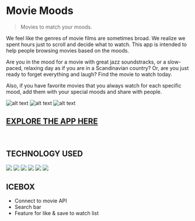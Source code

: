 # Movie Moods

> Movies to match your moods.

We feel like the genres of movie films are sometimes broad. We realize we spent hours just to scroll and decide what to watch. This app is intended to help people browsing movies based on the moods.

Are you in the mood for a movie with great jazz soundstracks, or a slow-paced, relaxing day as if you are in a Scandinavian country? Or, are you just ready to forget everything and laugh? Find the movie to watch today.

Also, if you have favorite movies that you always watch for each specific mood, add them with your special moods and share with people.


![alt text](https://trello.com/1/cards/62596e00e8527725933d7905/attachments/62596e26c11c0e6598eaca72/download/Image_4-15-22_at_9.02_AM.jpg)
![alt text](https://trello.com/1/cards/62596e00e8527725933d7905/attachments/62596e2744f27d5951eec18d/download/Image_4-15-22_at_9.03_AM.jpg)
![alt text](https://trello.com/1/cards/62596e00e8527725933d7905/attachments/62596e24714bd60c21e679ce/download/Image_4-15-22_at_9.01_AM.jpg)
<br>

## [EXPLORE THE APP HERE](https://movie-moods.herokuapp.com/)
<br>

## TECHNOLOGY USED

<img src="https://img.shields.io/badge/Python-FFD43B?style=for-the-badge&logo=python&logoColor=blue">
<img src="https://img.shields.io/badge/Flask-000000?style=for-the-badge&logo=flask&logoColor=white">
<img src="https://img.shields.io/badge/PostgreSQL-316192?style=for-the-badge&logo=postgresql&logoColor=white">
<img src="https://img.shields.io/badge/HTML5-E34F26?style=for-the-badge&logo=html5&logoColor=white">
<img src="https://img.shields.io/badge/CSS3-1572B6?style=for-the-badge&logo=css3&logoColor=white">
<img src="https://img.shields.io/badge/Heroku-430098?style=for-the-badge&logo=heroku&logoColor=white">
<br>

## ICEBOX
* Connect to movie API
* Search bar
* Feature for like & save to watch list